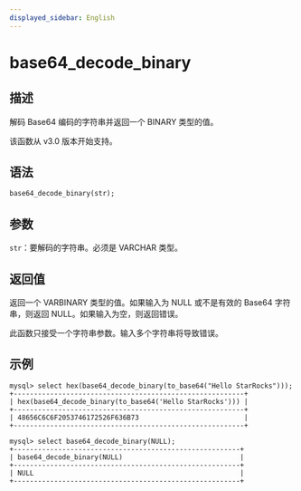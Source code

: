 ```yaml
---
displayed_sidebar: English
---
```


# base64_decode_binary

## 描述

解码 Base64 编码的字符串并返回一个 BINARY 类型的值。

该函数从 v3.0 版本开始支持。

## 语法

```Haskell
base64_decode_binary(str);
```

## 参数

`str`：要解码的字符串。必须是 VARCHAR 类型。

## 返回值

返回一个 VARBINARY 类型的值。如果输入为 NULL 或不是有效的 Base64 字符串，则返回 NULL。如果输入为空，则返回错误。

此函数只接受一个字符串参数。输入多个字符串将导致错误。

## 示例

```Plain
mysql> select hex(base64_decode_binary(to_base64("Hello StarRocks")));
+---------------------------------------------------------+
| hex(base64_decode_binary(to_base64('Hello StarRocks'))) |
+---------------------------------------------------------+
| 48656C6C6F2053746172526F636B73                          |
+---------------------------------------------------------+

mysql> select base64_decode_binary(NULL);
+--------------------------------------------------------+
| base64_decode_binary(NULL)                             |
+--------------------------------------------------------+
| NULL                                                   |
+--------------------------------------------------------+
```